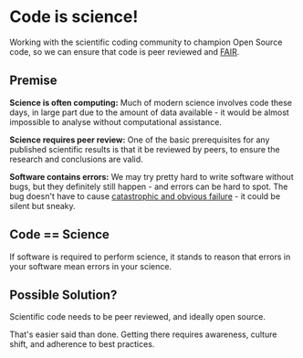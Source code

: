# Code is science!

Working with the scientific coding community to champion Open Source code, so we can ensure that code is peer reviewed and [FAIR](https://www.nature.com/articles/sdata201618).

## Premise

**Science is often computing:** Much of modern science involves code these days, in large part due to the amount of data available - it would be almost impossible to analyse without computational assistance.

**Science requires peer review:** One of the basic prerequisites for any published scientific results is that it be reviewed by peers, to ensure the research and conclusions are valid.

**Software contains errors:** We may try pretty hard to write software without bugs, but they definitely still happen - and errors can be hard to spot. The bug doesn't have to cause [catastrophic and obvious failure](https://www.scientificamerican.com/article/pogue-5-most-embarrassing-software-bugs-in-history/) - it could be silent but sneaky.

## Code == Science

If software is required to perform science, it stands to reason that errors in your software mean errors in your science.

## Possible Solution?

Scientific code needs to be peer reviewed, and ideally open source.

That's easier said than done. Getting there requires awareness, culture shift, and adherence to best practices.

